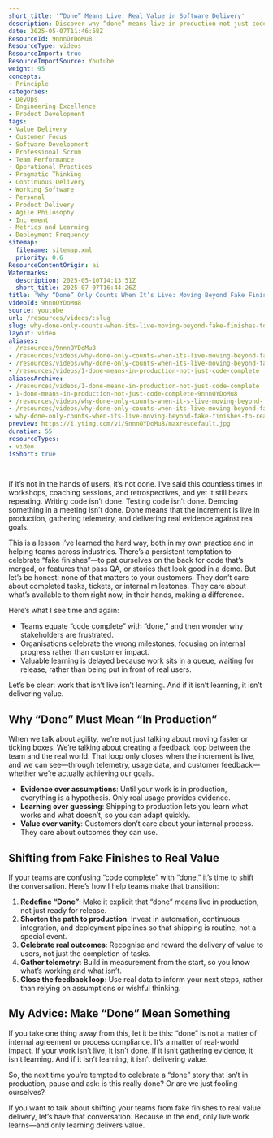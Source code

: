 ```yaml
---
short_title: '“Done” Means Live: Real Value in Software Delivery'
description: Discover why “done” means live in production—not just code complete. Learn to deliver real value, close feedback loops, and drive outcomes that matter.
date: 2025-05-07T11:46:58Z
ResourceId: 9nnnOYDoMu8
ResourceType: videos
ResourceImport: true
ResourceImportSource: Youtube
weight: 95
concepts:
- Principle
categories:
- DevOps
- Engineering Excellence
- Product Development
tags:
- Value Delivery
- Customer Focus
- Software Development
- Professional Scrum
- Team Performance
- Operational Practices
- Pragmatic Thinking
- Continuous Delivery
- Working Software
- Personal
- Product Delivery
- Agile Philosophy
- Increment
- Metrics and Learning
- Deployment Frequency
sitemap:
  filename: sitemap.xml
  priority: 0.6
ResourceContentOrigin: ai
Watermarks:
  description: 2025-05-10T14:13:51Z
  short_title: 2025-07-07T16:44:26Z
title: 'Why “Done” Only Counts When It’s Live: Moving Beyond Fake Finishes to Real Value in Software Delivery'
videoId: 9nnnOYDoMu8
source: youtube
url: /resources/videos/:slug
slug: why-done-only-counts-when-its-live-moving-beyond-fake-finishes-to-real-value-in-software-delivery-9nnnOYDoMu8
layout: video
aliases:
- /resources/9nnnOYDoMu8
- /resources/videos/why-done-only-counts-when-its-live-moving-beyond-fake-finishes-to-real-value-in-software-delivery-9nnnOYDoMu8
- /resources/videos/why-done-only-counts-when-its-live-moving-beyond-fake-finishes-to-real-value-in-software-delivery
- /resources/videos/1-done-means-in-production-not-just-code-complete
aliasesArchive:
- /resources/videos/1-done-means-in-production-not-just-code-complete
- 1-done-means-in-production-not-just-code-complete-9nnnOYDoMu8
- /resources/videos/why-done-only-counts-when-it-s-live-moving-beyond-fake-finishes-to-real-value-in-software-delivery
- /resources/videos/why-done-only-counts-when-its-live-moving-beyond-fake-finishes-to-real-value-in-software-delivery
- why-done-only-counts-when-its-live-moving-beyond-fake-finishes-to-real-value-in-software-delivery-9nnnOYDoMu8
preview: https://i.ytimg.com/vi/9nnnOYDoMu8/maxresdefault.jpg
duration: 55
resourceTypes:
- video
isShort: true

---
```

If it’s not in the hands of users, it’s not done. I’ve said this countless times in workshops, coaching sessions, and retrospectives, and yet it still bears repeating. Writing code isn’t done. Testing code isn’t done. Demoing something in a meeting isn’t done. Done means that the increment is live in production, gathering telemetry, and delivering real evidence against real goals.

This is a lesson I’ve learned the hard way, both in my own practice and in helping teams across industries. There’s a persistent temptation to celebrate “fake finishes”—to pat ourselves on the back for code that’s merged, or features that pass QA, or stories that look good in a demo. But let’s be honest: none of that matters to your customers. They don’t care about completed tasks, tickets, or internal milestones. They care about what’s available to them right now, in their hands, making a difference.

Here’s what I see time and again:

- Teams equate “code complete” with “done,” and then wonder why stakeholders are frustrated.
- Organisations celebrate the wrong milestones, focusing on internal progress rather than customer impact.
- Valuable learning is delayed because work sits in a queue, waiting for release, rather than being put in front of real users.

Let’s be clear: work that isn’t live isn’t learning. And if it isn’t learning, it isn’t delivering value.

## Why “Done” Must Mean “In Production”

When we talk about agility, we’re not just talking about moving faster or ticking boxes. We’re talking about creating a feedback loop between the team and the real world. That loop only closes when the increment is live, and we can see—through telemetry, usage data, and customer feedback—whether we’re actually achieving our goals.

- **Evidence over assumptions**: Until your work is in production, everything is a hypothesis. Only real usage provides evidence.
- **Learning over guessing**: Shipping to production lets you learn what works and what doesn’t, so you can adapt quickly.
- **Value over vanity**: Customers don’t care about your internal process. They care about outcomes they can use.

## Shifting from Fake Finishes to Real Value

If your teams are confusing “code complete” with “done,” it’s time to shift the conversation. Here’s how I help teams make that transition:

1. **Redefine “Done”**: Make it explicit that “done” means live in production, not just ready for release.
2. **Shorten the path to production**: Invest in automation, continuous integration, and deployment pipelines so that shipping is routine, not a special event.
3. **Celebrate real outcomes**: Recognise and reward the delivery of value to users, not just the completion of tasks.
4. **Gather telemetry**: Build in measurement from the start, so you know what’s working and what isn’t.
5. **Close the feedback loop**: Use real data to inform your next steps, rather than relying on assumptions or wishful thinking.

## My Advice: Make “Done” Mean Something

If you take one thing away from this, let it be this: “done” is not a matter of internal agreement or process compliance. It’s a matter of real-world impact. If your work isn’t live, it isn’t done. If it isn’t gathering evidence, it isn’t learning. And if it isn’t learning, it isn’t delivering value.

So, the next time you’re tempted to celebrate a “done” story that isn’t in production, pause and ask: is this really done? Or are we just fooling ourselves?

If you want to talk about shifting your teams from fake finishes to real value delivery, let’s have that conversation. Because in the end, only live work learns—and only learning delivers value.
